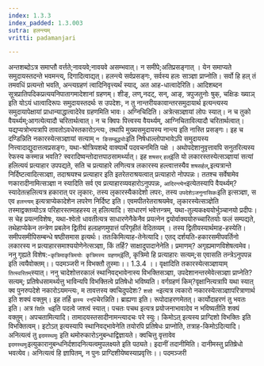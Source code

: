 ```yaml
---
index: 1.3.3
index_padded: 1.3.003
sutra: हलन्त्यम्
vritti: padamanjari

---
```

अन्तशब्दोऽत्र समाप्तौ वर्त्तते;नावयवे;नावयवे असम्भवात्। न समीपे;अतिप्रसङ्गात् । येन समाप्यते समुदायस्तदन्ते भवमन्त्य्, दिगादित्वाद्यत्। हलन्त्ये सर्वप्रसङ्गः, सर्वस्य हलः साञ्ज्ञा प्राप्नोति। सर्वो हि हल् तं तमवधिं प्रत्यन्तो भवति, अन्त्यग्रहणं त्वादिनिवृत्त्यर्थं स्याद्, अत आह-धात्वादेरिति। आदिशब्दन सूत्रप्रातिपदिकप्रत्ययनिपातागमादेशानां ग्रहणम्। शीङ्, लण्,नदट्, सन्, आङ्, त्रपुजतुनोः षुक्, चक्षिडः ख्याञ् इति योऽयं धात्वादिरूपः समुदायस्तदर्थः स उपदेशः, न तु नान्तरीयकावान्तरसमुदायार्थ इत्यन्त्यस्य समुदायापेक्षायां प्राधान्याद्धात्वादेरेव ग्रहणमिति भावः। अग्निचिदिति। अत्रेत्सञ्ज्ञायां लोपः स्यात्। न च तुको वैयर्थ्यम्;आगत्येत्यादौ चरितार्थत्वात्। न च क्विपः पित्त्वस्य वैयर्थ्यम्, आग्निचितावित्यादौ चरितार्थत्वात्। यद्यप्यत्रोभयत्रापि तावतोऽवधेस्तकारोऽन्त्यः, तथापि मुख्यसमुदायस्य नान्त्य इति नास्ति प्रसङ्गः। इह च दण्डिन्निति नकारस्येत्सञ्ज्ञायां सत्याम् `न ङिसम्बुद्ध्योः`इति निषेधाल्लोपाभावेऽपि समुदायस्य नित्त्वादाद्युदात्तत्वप्रसङ्गः, यथा-श्रोत्रियशब्दे वाक्यार्थे पदवचनमिति पक्षे । अथोपदेशानुवृत्तावपि सनुतरित्यस्य रेफस्य कस्मान्न भवति? स्वरादिष्वन्तोदात्तपाठसामर्थ्यात्।
इह `शषसर्` `हल्`इति यो लकारस्तस्येत्सञ्ज्ञायां सत्यां हलित्ययं प्रत्याहार उपपद्यते, सति च प्रत्याहारे लणित्यत्र लकारस्य हल्त्वात्तस्यैव `शषसर्हल्`,इत्यत्रान्ते निर्दिष्टत्वादित्सञ्ज्ञा, तदाश्रयश्च प्रत्याहार इति इतरेतराश्रयत्वात् प्रत्याहारो नोपपन्नः। ततश्च सर्वेषामेव णकारादीनामित्सञ्ज्ञा न स्यादिति सर्व एव प्रत्याहारव्यवहारोऽनुपपन्नः, `आदिरन्त्येन`इत्येतस्यापि वैयर्थ्यम्? स्यादेतत्हलित्यत्र हकारात् पर लृकारः, तस्य लृकारस्यैकादेशो लपरः, तस्य `उपदेशेऽजनुनासिकः`इति इत्सञ्ज्ञा, स एव `हलन्त्यम्` इत्यत्राप्येकादेशेन लपरेण निर्दिष्ट इति। एवमपीतरेतराश्रयमेव, लृकारस्येत्सञ्ज्ञेति तस्माद्वक्तव्योऽत्र परिहारस्तमाहहस्य ल् हलित्यादि। साधारणं भवेत्तन्त्रम्, यथा-तुल्यकक्ष्ययोर्भुञ्चानयो प्रदीपः। स चेह प्रयत्नविशेषः, यथा-श्वेतो धावतीत्यत्र साधारणेनैकेनैव प्रयत्नेन द्वयोर्वाक्ययोरुच्चारितयोः फलं सम्पद्यते, तथेहाप्येकेन तन्त्रेण प्रबलेन द्वितीयं हल्ग्रहणमुपात्तं परिगृहीतं वेदितव्यम् । तस्य द्वितीयस्यार्थमाह-हस्येति। समीपसमीपिसम्बन्धे षष्ठीसमास इत्यर्थः। ततःकिमित्याह-तेनेत्यादि। एतद् दर्शयति-हकारसमीपवर्तिनो लकारस्य न प्रत्याहारसमाश्ययोणेनेत्सञ्ज्ञा, किं तर्हि? साक्षादुपादानेनेति। प्रमाणम्? अगृह्यमाणविशेषत्वमेव। ननु गृह्यते विशेष:-`कृत्रिमाकृत्रिमयोः कृत्रिमस्य ग्रहणम्`इति, कृत्रिमो हि प्रत्याहारः सत्यम्;स एवासति तन्त्रेऽनुपपन्न इति त्वयैवोक्तम्।।
पदमञ्जरी
न विभक्तौ तुस्माः।। 1.3.4 ।। 
वृक्षादिति तकारस्येत्सञ्ज्ञायाम् `तित्स्वरितम्`स्यात्। ननु चादेशोत्तरकालं स्थानिवद्भावेनास्य विभक्तिसञ्ज्ञा, उपदेशानन्तरमेवेत्सञ्ज्ञा प्राप्नेति? सत्यम्; प्रतिषेधसामर्थ्यत्तु भाविन्यपि विभक्तित्वे प्रतिषेधो भविष्यति। वर्गग्रहणं किम्?वृक्षानित्यत्रापि यथा स्यात् क्व पुनरुपदेशे नकारोऽयमन्त्यः, म तावत्तस्य क्वचिदुपदेशः? `शसो न`इत्यत्र त्वकारो नकारस्येत्सञ्ज्ञापरित्राणार्थ इति शक्यं वक्तुम्। इह तर्हि `झस्य रन्`पचेरन्निति। ब्राह्यणा इति। रूपोदाहरणमेतत्। कार्योदाहरणं तु भवतः इति। अत्र `सिति च`इति पदत्वे जश्त्वं स्यात्। पचतः पचथ इत्यत्र प्रयोजनाभावादेव न भविष्यतीति शक्यं वक्तुम्। अपचतामित्यादि। तामादयस्तसादीनामन्त्यादचः परे स्युः। किमोऽत् इत्यस्य प्राग्दिशो विभक्तिः इति विभक्तित्वम्। इटोऽत् इत्यस्यापि स्थानिवद्भावेनेति तयोरपि प्रतिषेधः प्राप्नोति, तत्राह-किमोऽदित्यादि। अनित्यत्वं तु `इदमस्थमुः` इति थमोरुकारोऽनुबन्धाद्विज्ञायते। क्वचित्तु वृत्तावेव `इदमस्थमुः`इत्युकारानुबन्धनिर्दशादनित्यत्वमुपलक्ष्यते इति पठ्यते। इदानीं तदानीमिति। दानीमस्तु प्रतिष्रेधो भवत्येव। अनित्यत्वं हि ज्ञापितम्, न पुनः प्राग्दिशीयेष्वस्याप्रवृत्तिः।। पदमञ्जरी